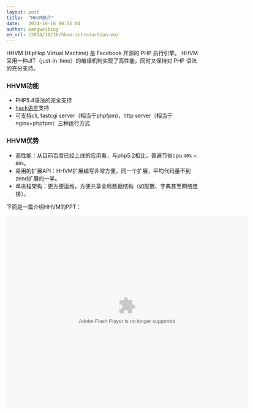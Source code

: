 ```yaml
---
layout: post
title:  "HHVM简介"
date:   2014-10-16 00:15:04
author: wangweibing
en_url: /2014/10/16/hhvm-introduction-en/
---
```





HHVM (HipHop Virtual Machine) 是 Facebook 开源的 PHP 执行引擎。 HHVM 采用一种JIT（just-in-time）的编译机制实现了高性能，同时又保持对 PHP 语法的充分支持。 

### HHVM功能

* PHP5.4语法的完全支持
* [hack语言](http://hacklang.org/)支持
* 可支持cli, fastcgi server（相当于phpfpm)，http server（相当于nginx+phpfpm）三种运行方式

### HHVM优势

* 高性能：从目前百度已经上线的应用看，与php5.2相比，普遍节省cpu `40%` ~ `60%`。
* 易用的扩展API：HHVM扩展编写非常方便，同一个扩展，平均代码量不到zend扩展的一半。
* 单进程架构：更方便运维，方便共享全局数据结构（如配置、字典甚至网络连接）。

下面是一篇介绍HHVM的PPT：

<object height="500" align="middle" width="100%" id="reader" codebase="http://fpdownload.macromedia.com/pub/shockwave/cabs/flash/swflash.cab#version=6,0,0,0" classid="clsid:d27cdb6e-ae6d-11cf-96b8-444553540000"><param value="window" name="wmode"><param value="true" name="allowfullscreen"><param name="allowscriptaccess" value="always"><embed height="500" align="middle" width="630" pluginspage="http://www.macromedia.com/go/getflashplayer" type="application/x-shockwave-flash" name="reader" src="http://wenku.baidu.com/static/flash/apireader.swf?docurl=http://wenku.baidu.com/play&amp;docid=a94dd5dbd5bbfd0a795673a6&amp;readertype=external" allowfullscreen="true" wmode="window" allowscriptaccess="always" bgcolor="#FFFFFF" ver="9.0.0"></embed></object>
